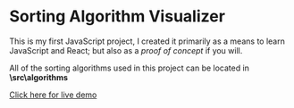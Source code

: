 # Sorting Algorithm Visualizer
This is my first JavaScript project, I created it primarily as a means to learn JavaScript and React; but also as a *proof of concept* if you will. 

All of the sorting algorithms used in this project can be located in **\src\algorithms**

[Click here for live demo](https://devhigley.github.io/Sorting-Algorithm-Visualizer/)